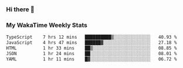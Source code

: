 ### Hi there 👋

<!--
**royschrauwen/royschrauwen** is a ✨ _special_ ✨ repository because its `README.md` (this file) appears on your GitHub profile.

Here are some ideas to get you started:

- 🔭 I’m currently working on ...
- 🌱 I’m currently learning ...
- 👯 I’m looking to collaborate on ...
- 🤔 I’m looking for help with ...
- 💬 Ask me about ...
- 📫 How to reach me: ...
- 😄 Pronouns: ...
- ⚡ Fun fact: ...
-->


### My WakaTime Weekly Stats
<!--START_SECTION:waka-->

```txt
TypeScript    7 hrs 12 mins   ██████████▒░░░░░░░░░░░░░░   40.93 %
JavaScript    4 hrs 47 mins   ██████▓░░░░░░░░░░░░░░░░░░   27.18 %
HTML          1 hr 33 mins    ██▒░░░░░░░░░░░░░░░░░░░░░░   08.85 %
JSON          1 hr 24 mins    ██░░░░░░░░░░░░░░░░░░░░░░░   08.01 %
YAML          1 hr 11 mins    █▓░░░░░░░░░░░░░░░░░░░░░░░   06.72 %
```

<!--END_SECTION:waka-->
